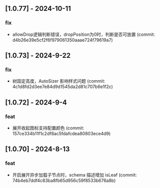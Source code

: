 ## [1.0.77] - 2024-10-11

### fix

- allowDrop逻辑判断错误，dropPosition为0时，判断是否可放置 (commit: d4b26e39e5cf2f6f979061350aaae724f79619a7)

## [1.0.73] - 2024-9-22

### fix

- 树固定高度，AutoSizer 影响样式问题 (commit: 4c1d8fd2d3ee7e84d9d1545da2d81c707b6e1f2c)

## [1.0.72] - 2024-9-4

### feat

- 展开收起图标支持配置颜色 (commit: 157ce334b11f1c2df8ac5fdafcdea80803ece4d9)

## [1.0.70] - 2024-8-13

### feat

- 开启展开异步加载子节点时，schema 描述增加 isLeaf (commit: 74b4eb7ddf4c83ba8fb65d956c59f8533b676a8b)
